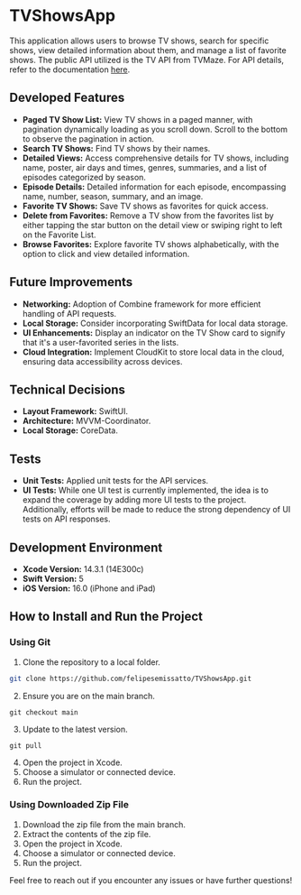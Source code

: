 # TVShowsApp

This application allows users to browse TV shows, search for specific shows, view detailed information about them, and manage a list of favorite shows. The public API utilized is the TV API from TVMaze. For API details, refer to the documentation [here](https://www.tvmaze.com/api).

## Developed Features

- **Paged TV Show List:** View TV shows in a paged manner, with pagination dynamically loading as you scroll down. Scroll to the bottom to observe the pagination in action.
- **Search TV Shows:** Find TV shows by their names.
- **Detailed Views:** Access comprehensive details for TV shows, including name, poster, air days and times, genres, summaries, and a list of episodes categorized by season.
- **Episode Details:** Detailed information for each episode, encompassing name, number, season, summary, and an image.
- **Favorite TV Shows:** Save TV shows as favorites for quick access.
- **Delete from Favorites:** Remove a TV show from the favorites list by either tapping the star button on the detail view or swiping right to left on the Favorite List.
- **Browse Favorites:** Explore favorite TV shows alphabetically, with the option to click and view detailed information.

## Future Improvements

- **Networking:** Adoption of Combine framework for more efficient handling of API requests.
- **Local Storage:** Consider incorporating SwiftData for local data storage.
- **UI Enhancements:** Display an indicator on the TV Show card to signify that it's a user-favorited series in the lists.
- **Cloud Integration:** Implement CloudKit to store local data in the cloud, ensuring data accessibility across devices.

## Technical Decisions

- **Layout Framework:** SwiftUI.
- **Architecture:** MVVM-Coordinator.
- **Local Storage:** CoreData.

## Tests

-  **Unit Tests:** Applied unit tests for the API services.
-  **UI Tests:** While one UI test is currently implemented, the idea is to expand the coverage by adding more UI tests to the project. Additionally, efforts will be made to reduce the strong dependency of UI tests on API responses. 

## Development Environment

- **Xcode Version:** 14.3.1 (14E300c)
- **Swift Version:** 5
- **iOS Version:** 16.0 (iPhone and iPad)

## How to Install and Run the Project

### Using Git

1. Clone the repository to a local folder.

```bash
git clone https://github.com/felipesemissatto/TVShowsApp.git
```

2) Ensure you are on the main branch.
```
git checkout main
```

3) Update to the latest version.
```
git pull
```

4) Open the project in Xcode.
5) Choose a simulator or connected device. 
6) Run the project.

### Using Downloaded Zip File

1) Download the zip file from the main branch.
2) Extract the contents of the zip file.
3) Open the project in Xcode.
4) Choose a simulator or connected device.
5) Run the project.

Feel free to reach out if you encounter any issues or have further questions!
